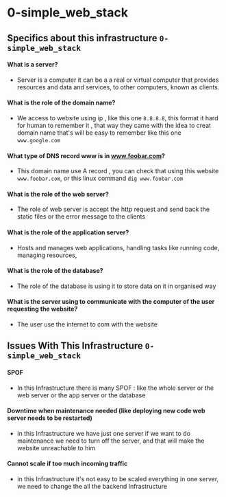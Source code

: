 # 0-simple_web_stack

## Specifics about this infrastructure `0-simple_web_stack`

#### What is a server?
- Server is a computer it can be a a real or virtual computer that provides resources and data and services, to other computers, known as clients.
#### What is the role of the domain name?
- We access to website using ip , like this one `8.8.8.8`, this format it hard for human to remember it , that way they came with the idea to creat domain name that's will be easy to remember like this one `www.google.com`
#### What type of DNS record www is in www.foobar.com?
- This domain name use A record , you can check that using this website `www.foobar.com`, or this linux command `dig www.foobar.com`
#### What is the role of the web server?
- The role of web server is accept the http request and send back the static files or the error message to the clients
#### What is the role of the application server?
- Hosts and manages web applications, handling tasks like running code, managing resources,
#### What is the role of the database?
- The role of the database is using it to store data on it in organised way
#### What is the server using to communicate with the computer of the user requesting the website?
- The user use the internet to com with the website

## Issues With This Infrastructure `0-simple_web_stack`
#### SPOF
- In this Infrastructure there is many SPOF : like the whole server or the web server or the app server or the database
#### Downtime when maintenance needed (like deploying new code web server needs to be restarted)
- in this Infrastructure we have just one server if we want to do maintenance we need to turn off the server, and that will make the website unreachable to him
#### Cannot scale if too much incoming traffic
- in this Infrastructure it's not easy to be scaled everything in one server, we need to change the all the backend Infrastructure

